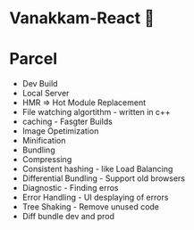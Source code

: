 # Vanakkam-React 💚

# Parcel
- Dev Build
- Local Server
- HMR => Hot Module Replacement
- File watching algortithm - written in c++
- caching - Fasgter Builds
- Image Opetimization
- Minification
- Bundling
- Compressing
- Consistent hashing - like Load Balancing
- Differential Bundling - Support old browsers
- Diagnostic - Finding erros
- Error Handling - UI desplaying of errors
- Tree Shaking - Remove unused code
- Diff bundle dev and prod
